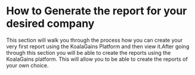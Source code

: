 # How to Generate the report for your desired company

This section will walk you through the process how you can create your very first report using the KoalaGains Platform and then view it.After going through this section you will be able to create the reports using the KoalaGains platform. This will allow you to be able to create the reports of your own choice.
